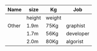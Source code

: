 | Name  |  size  |   Kg   |    Job    |
|-------|--------|--------|-----------|
|       | height | weight |           |
| Other |  1.9m  |  75Kg  | graphist  |
|       |  1.7m  |  56Kg  | developer |
|       |  2.0m  |  80Kg  | algorist  |